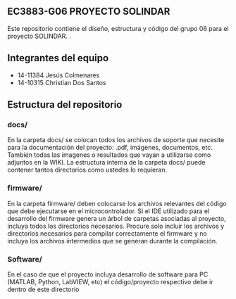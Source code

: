 ## EC3883-G06 PROYECTO SOLINDAR
Este repositorio contiene el diseño, estructura y código del grupo 06 para el proyecto SOLINDAR. .

## Integrantes del equipo
* 14-11384 Jesús Colmenares
* 14-10315 Christian Dos Santos

## Estructura del repositorio
### docs/
En la carpeta docs/ se colocan todos los archivos de soporte que necesite para la documentación del proyecto: .pdf, imágenes, documentos, etc. También todas las imagenes o resultados que vayan a utilizarse como adjuntos en la WIKI. La estructura interna de la carpeta docs/ puede contener tantos directorios como ustedes lo requieran.
### firmware/
En la carpeta firmware/ deben colocarse los archivos relevantes del código que debe ejecutarse en el microcontrolador. Si el IDE utilizado para el desarrollo del firmware genera un árbol de carpetas asociadas al proyecto, incluya todos los directorios necesarios. Procure solo incluir los archivos y directorios necesarios para compilar correctamente el firmware y no incluya los archivos intermedios que se generan durante la compilación. 
### Software/
En el caso de que el proyecto incluya desarrollo de software para PC (MATLAB, Python, LabVIEW, etc) el código/proyecto respectivo debe ir dentro de este directorio

